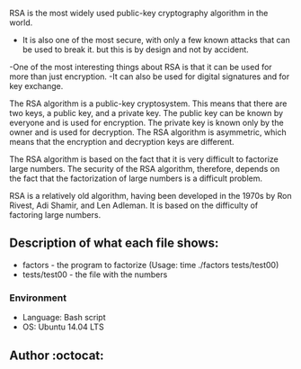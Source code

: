 RSA is the most widely used public-key cryptography algorithm in the world.
- It is also one of the most secure, with only a few known attacks that can be used to break it. but this is by design and not by accident.

-One of the most interesting things about RSA is that it can be used for more than just encryption.
-It can also be used for digital signatures and for key exchange.

The RSA algorithm is a public-key cryptosystem. This means that there are two keys, a public key, and a private key. The public key can be known by everyone and is used for encryption. The private key is known only by the owner and is used for decryption.
The RSA algorithm is asymmetric, which means that the encryption and decryption keys are different.

The RSA algorithm is based on the fact that it is very difficult to factorize large numbers. The security of the RSA algorithm, therefore, depends on the fact that the factorization of large numbers is a difficult problem.

RSA is a relatively old algorithm, having been developed in the 1970s by Ron Rivest, Adi Shamir, and Len Adleman. It is based on the difficulty of factoring large numbers.

## Description of what each file shows:
* factors - the program to factorize (Usage: time ./factors tests/test00)
* tests/test00 - the file with the numbers
### Environment
* Language: Bash script
* OS: Ubuntu 14.04 LTS

## Author :octocat:

